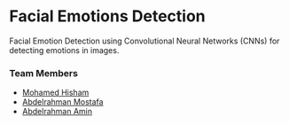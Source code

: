 # Facial Emotions Detection

Facial Emotion Detection using Convolutional Neural Networks (CNNs) for detecting emotions in images.

### Team Members
* [Mohamed Hisham](https://github.com/MH0386)
* [Abdelrahman Mostafa](https://github.com/Eng-Abdelrahman-Mostafa-Mohamed)
* [Abdelrahman Amin](https://github.com/Abdelrahman-Amen)
